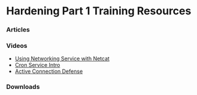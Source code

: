 # Hardening Part 1 Training Resources

### Articles


### Videos
- <a href="https://www.youtube.com/watch?v=_aIac8hweAg" target="_blank">Using Networking Service with Netcat</a>  
- <a href="https://www.youtube.com/watch?v=Bc6ykGMooiY" target="_blank">Cron Service Intro</a> 
- <a href="https://www.youtube.com/watch?v=37-6lgYtGGw" target="_blank">Active Connection Defense</a> 


### Downloads



